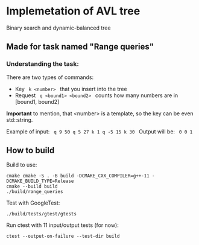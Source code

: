 # Implemetation of AVL tree
Binary search and dynamic-balanced tree
## Made for task named "Range queries"
### Understanding the task:
There are two types of commands: 
- Key <code> k \<number> </code> that you insert into the tree
- Request <code> q \<bound1> \<bound2> </code> counts how many numbers are in [bound1, bound2]

**Important** to mention, that \<number> is a template, so the key can be even std::string. 

Example of input: <code> q 9 50 q 5 27 k 1 q -5 15 k 30 </code>
Output will be: <code> 0 0 1 </code>

## How to build
Build to use:
```
cmake cmake -S . -B build -DCMAKE_CXX_COMPILER=g++-11 -DCMAKE_BUILD_TYPE=Release
cmake --build build 
./build/range_queries
 ```
Test with GoogleTest:
```
./build/tests/gtest/gtests
 ```

 Run ctest with 11 input/output tests (for now):
 ```
ctest --output-on-failure --test-dir build
 ```